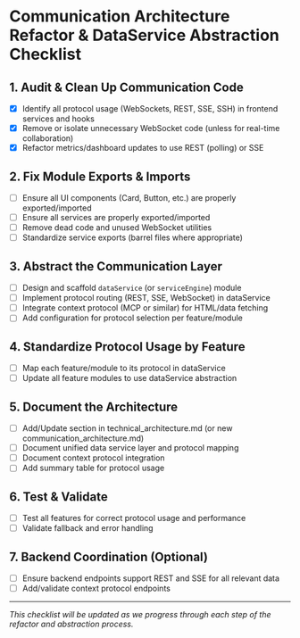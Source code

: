 # Communication Architecture Refactor & DataService Abstraction Checklist

## 1. Audit & Clean Up Communication Code
- [x] Identify all protocol usage (WebSockets, REST, SSE, SSH) in frontend services and hooks
- [x] Remove or isolate unnecessary WebSocket code (unless for real-time collaboration)
- [x] Refactor metrics/dashboard updates to use REST (polling) or SSE

## 2. Fix Module Exports & Imports
- [ ] Ensure all UI components (Card, Button, etc.) are properly exported/imported
- [ ] Ensure all services are properly exported/imported
- [ ] Remove dead code and unused WebSocket utilities
- [ ] Standardize service exports (barrel files where appropriate)

## 3. Abstract the Communication Layer
- [ ] Design and scaffold `dataService` (or `serviceEngine`) module
- [ ] Implement protocol routing (REST, SSE, WebSocket) in dataService
- [ ] Integrate context protocol (MCP or similar) for HTML/data fetching
- [ ] Add configuration for protocol selection per feature/module

## 4. Standardize Protocol Usage by Feature
- [ ] Map each feature/module to its protocol in dataService
- [ ] Update all feature modules to use dataService abstraction

## 5. Document the Architecture
- [ ] Add/Update section in technical_architecture.md (or new communication_architecture.md)
- [ ] Document unified data service layer and protocol mapping
- [ ] Document context protocol integration
- [ ] Add summary table for protocol usage

## 6. Test & Validate
- [ ] Test all features for correct protocol usage and performance
- [ ] Validate fallback and error handling

## 7. Backend Coordination (Optional)
- [ ] Ensure backend endpoints support REST and SSE for all relevant data
- [ ] Add/validate context protocol endpoints

---

_This checklist will be updated as we progress through each step of the refactor and abstraction process._
